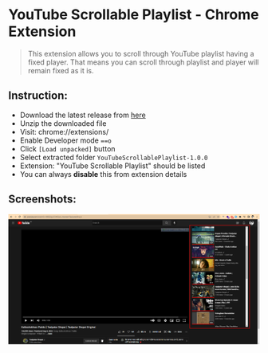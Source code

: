 # YouTube Scrollable Playlist - Chrome Extension
> This extension allows you to scroll through YouTube playlist having a fixed player. That means you can scroll through playlist and player will remain fixed as it is.  

## Instruction:
- Download the latest release from [here](https://github.com/AfzalSabbir/YouTubeScrollablePlaylist/releases/tag/v1.0.0)
- Unzip the downloaded file
- Visit: chrome://extensions/
- Enable Developer mode `==o`
- Click `[Load unpacked]` button
- Select extracted folder `YouTubeScrollablePlaylist-1.0.0`
- Extension: "YouTube Scrollable Playlist" should be listed
- You can always **disable** this from extension details

## Screenshots:
![Effect](demo.png)
